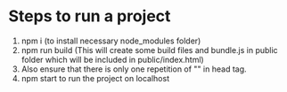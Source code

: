 # Steps to run a project

1. npm i (to install necessary node_modules folder)
2. npm run build (This will create some build files and bundle.js in public folder which will be included in public/index.html)
3. Also ensure that there is only one repetition of "<script defer="defer" src="bundle.js"></script>" in head tag.
4. npm start to run the project on localhost